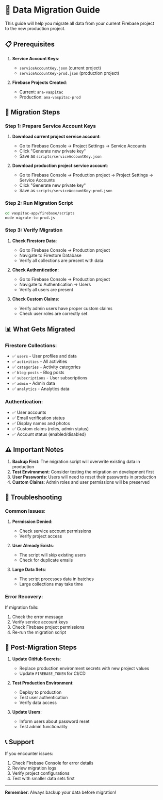 # 🔄 Data Migration Guide

This guide will help you migrate all data from your current Firebase project to the new production project.

## 📋 Prerequisites

1. **Service Account Keys**:
   - `serviceAccountKey.json` (current project)
   - `serviceAccountKey-prod.json` (production project)

2. **Firebase Projects Created**:
   - Current: `ana-vaspitac`
   - Production: `ana-vaspitac-prod`

## 🚀 Migration Steps

### Step 1: Prepare Service Account Keys

1. **Download current project service account**:
   - Go to Firebase Console → Project Settings → Service Accounts
   - Click "Generate new private key"
   - Save as `scripts/serviceAccountKey.json`

2. **Download production project service account**:
   - Go to Firebase Console → Production project → Project Settings → Service Accounts
   - Click "Generate new private key"
   - Save as `scripts/serviceAccountKey-prod.json`

### Step 2: Run Migration Script

```bash
cd vaspitac-app/firebase/scripts
node migrate-to-prod.js
```

### Step 3: Verify Migration

1. **Check Firestore Data**:
   - Go to Firebase Console → Production project
   - Navigate to Firestore Database
   - Verify all collections are present with data

2. **Check Authentication**:
   - Go to Firebase Console → Production project
   - Navigate to Authentication → Users
   - Verify all users are present

3. **Check Custom Claims**:
   - Verify admin users have proper custom claims
   - Check user roles are correctly set

## 📊 What Gets Migrated

### Firestore Collections:
- ✅ `users` - User profiles and data
- ✅ `activities` - All activities
- ✅ `categories` - Activity categories
- ✅ `blog-posts` - Blog posts
- ✅ `subscriptions` - User subscriptions
- ✅ `admin` - Admin data
- ✅ `analytics` - Analytics data

### Authentication:
- ✅ User accounts
- ✅ Email verification status
- ✅ Display names and photos
- ✅ Custom claims (roles, admin status)
- ✅ Account status (enabled/disabled)

## ⚠️ Important Notes

1. **Backup First**: The migration script will overwrite existing data in production
2. **Test Environment**: Consider testing the migration on development first
3. **User Passwords**: Users will need to reset their passwords in production
4. **Custom Claims**: Admin roles and user permissions will be preserved

## 🔧 Troubleshooting

### Common Issues:

1. **Permission Denied**:
   - Check service account permissions
   - Verify project access

2. **User Already Exists**:
   - The script will skip existing users
   - Check for duplicate emails

3. **Large Data Sets**:
   - The script processes data in batches
   - Large collections may take time

### Error Recovery:

If migration fails:
1. Check the error message
2. Verify service account keys
3. Check Firebase project permissions
4. Re-run the migration script

## 🎯 Post-Migration Steps

1. **Update GitHub Secrets**:
   - Replace production environment secrets with new project values
   - Update `FIREBASE_TOKEN` for CI/CD

2. **Test Production Environment**:
   - Deploy to production
   - Test user authentication
   - Verify data access

3. **Update Users**:
   - Inform users about password reset
   - Test admin functionality

## 📞 Support

If you encounter issues:
1. Check Firebase Console for error details
2. Review migration logs
3. Verify project configurations
4. Test with smaller data sets first

---

**Remember**: Always backup your data before migration! 